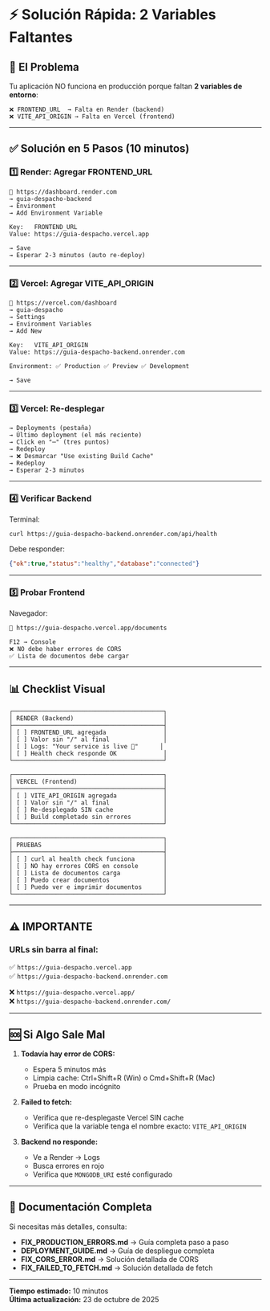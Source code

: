 # ⚡ Solución Rápida: 2 Variables Faltantes

## 🎯 El Problema

Tu aplicación NO funciona en producción porque faltan **2 variables de entorno**:

```
❌ FRONTEND_URL  → Falta en Render (backend)
❌ VITE_API_ORIGIN → Falta en Vercel (frontend)
```

---

## ✅ Solución en 5 Pasos (10 minutos)

### 1️⃣ Render: Agregar FRONTEND_URL

```
🔗 https://dashboard.render.com
→ guia-despacho-backend
→ Environment
→ Add Environment Variable

Key:   FRONTEND_URL
Value: https://guia-despacho.vercel.app

→ Save
→ Esperar 2-3 minutos (auto re-deploy)
```

---

### 2️⃣ Vercel: Agregar VITE_API_ORIGIN

```
🔗 https://vercel.com/dashboard
→ guia-despacho
→ Settings
→ Environment Variables
→ Add New

Key:   VITE_API_ORIGIN
Value: https://guia-despacho-backend.onrender.com

Environment: ✅ Production ✅ Preview ✅ Development

→ Save
```

---

### 3️⃣ Vercel: Re-desplegar

```
→ Deployments (pestaña)
→ Último deployment (el más reciente)
→ Click en "⋯" (tres puntos)
→ Redeploy
→ ❌ Desmarcar "Use existing Build Cache"
→ Redeploy
→ Esperar 2-3 minutos
```

---

### 4️⃣ Verificar Backend

Terminal:
```bash
curl https://guia-despacho-backend.onrender.com/api/health
```

Debe responder:
```json
{"ok":true,"status":"healthy","database":"connected"}
```

---

### 5️⃣ Probar Frontend

Navegador:
```
🔗 https://guia-despacho.vercel.app/documents

F12 → Console
❌ NO debe haber errores de CORS
✅ Lista de documentos debe cargar
```

---

## 📊 Checklist Visual

```
┌──────────────────────────────────────────┐
│ RENDER (Backend)                         │
├──────────────────────────────────────────┤
│ [ ] FRONTEND_URL agregada                │
│ [ ] Valor sin "/" al final               │
│ [ ] Logs: "Your service is live 🎉"      │
│ [ ] Health check responde OK             │
└──────────────────────────────────────────┘

┌──────────────────────────────────────────┐
│ VERCEL (Frontend)                        │
├──────────────────────────────────────────┤
│ [ ] VITE_API_ORIGIN agregada             │
│ [ ] Valor sin "/" al final               │
│ [ ] Re-desplegado SIN cache              │
│ [ ] Build completado sin errores         │
└──────────────────────────────────────────┘

┌──────────────────────────────────────────┐
│ PRUEBAS                                  │
├──────────────────────────────────────────┤
│ [ ] curl al health check funciona        │
│ [ ] NO hay errores CORS en console       │
│ [ ] Lista de documentos carga            │
│ [ ] Puedo crear documentos               │
│ [ ] Puedo ver e imprimir documentos      │
└──────────────────────────────────────────┘
```

---

## ⚠️ IMPORTANTE

### URLs sin barra al final:

✅ `https://guia-despacho.vercel.app`  
✅ `https://guia-despacho-backend.onrender.com`

❌ `https://guia-despacho.vercel.app/`  
❌ `https://guia-despacho-backend.onrender.com/`

---

## 🆘 Si Algo Sale Mal

1. **Todavía hay error de CORS:**
   - Espera 5 minutos más
   - Limpia cache: Ctrl+Shift+R (Win) o Cmd+Shift+R (Mac)
   - Prueba en modo incógnito

2. **Failed to fetch:**
   - Verifica que re-desplegaste Vercel SIN cache
   - Verifica que la variable tenga el nombre exacto: `VITE_API_ORIGIN`

3. **Backend no responde:**
   - Ve a Render → Logs
   - Busca errores en rojo
   - Verifica que `MONGODB_URI` esté configurado

---

## 📖 Documentación Completa

Si necesitas más detalles, consulta:

- **FIX_PRODUCTION_ERRORS.md** → Guía completa paso a paso
- **DEPLOYMENT_GUIDE.md** → Guía de despliegue completa
- **FIX_CORS_ERROR.md** → Solución detallada de CORS
- **FIX_FAILED_TO_FETCH.md** → Solución detallada de fetch

---

**Tiempo estimado:** 10 minutos  
**Última actualización:** 23 de octubre de 2025
